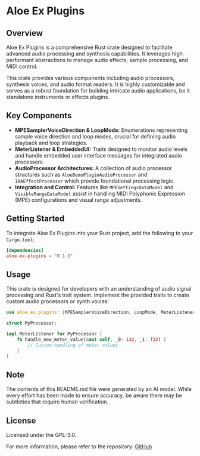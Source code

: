 # Aloe Ex Plugins

## Overview

Aloe Ex Plugins is a comprehensive Rust crate designed to facilitate advanced audio processing and synthesis capabilities. It leverages high-performant abstractions to manage audio effects, sample processing, and MIDI control.

This crate provides various components including audio processors, synthesis voices, and audio format readers. It is highly customizable and serves as a robust foundation for building intricate audio applications, be it standalone instruments or effects plugins.

## Key Components

- **MPESamplerVoiceDirection & LoopMode:** Enumerations representing sample voice direction and loop modes, crucial for defining audio playback and loop strategies.
- **MeterListener & EmbeddedUI:** Traits designed to monitor audio levels and handle embedded user interface messages for integrated audio processors.
- **AudioProcessor Architectures:** A collection of audio processor structures such as `AloeDemoPluginAudioProcessor` and `IAAEffectProcessor` which provide foundational processing logic.
- **Integration and Control:** Features like `MPESettingsDataModel` and `VisibleRangeDataModel` assist in handling MIDI Polyphonic Expression (MPE) configurations and visual range adjustments.

## Getting Started

To integrate Aloe Ex Plugins into your Rust project, add the following to your `Cargo.toml`:

```toml
[dependencies]
aloe-ex-plugins = "0.1.0"
```

## Usage

This crate is designed for developers with an understanding of audio signal processing and Rust's trait system. Implement the provided traits to create custom audio processors or synth voices:

```rust
use aloe_ex_plugins::{MPESamplerVoiceDirection, LoopMode, MeterListener};

struct MyProcessor;

impl MeterListener for MyProcessor {
    fn handle_new_meter_value(&mut self, _0: i32, _1: f32) {
        // Custom handling of meter values
    }
}
```

## Note

The contents of this README.md file were generated by an AI model. While every effort has been made to ensure accuracy, be aware there may be subtleties that require human verification.

## License

Licensed under the GPL-3.0.

For more information, please refer to the repository: [GitHub](https://github.com/klebs6/aloe-rs)
